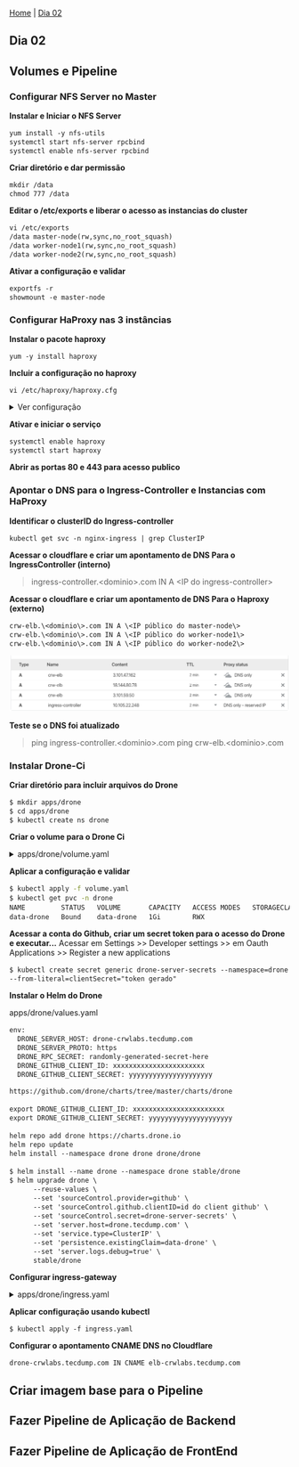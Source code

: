   [Home](https://crwlabs.github.io/hands-on-devops/) | [Dia 02](https://crwlabs.github.io/hands-on-devops/dia-02)

## Dia 02

## Volumes e Pipeline



### Configurar NFS Server no Master
**Instalar e Iniciar o NFS Server**

```
yum install -y nfs-utils
systemctl start nfs-server rpcbind
systemctl enable nfs-server rpcbind
```

**Criar diretório e dar permissão**

```
mkdir /data
chmod 777 /data
```

**Editar o /etc/exports e liberar o acesso as instancias do cluster**

```
vi /etc/exports
/data master-node(rw,sync,no_root_squash)
/data worker-node1(rw,sync,no_root_squash)
/data worker-node2(rw,sync,no_root_squash)
```

**Ativar a configuração e validar**
```
exportfs -r
showmount -e master-node
```

### Configurar HaProxy nas 3 instâncias

**Instalar o pacote haproxy**
```
yum -y install haproxy
```

**Incluir a configuração no haproxy**
```
vi /etc/haproxy/haproxy.cfg
```

<details>
<summary>Ver configuração</summary>

```
global
	log /dev/log	local0
	log /dev/log	local1 notice
	chroot /var/lib/haproxy
	stats socket /run/haproxy/admin.sock mode 660 level admin expose-fd listeners
	stats timeout 30s
	user haproxy
	group haproxy
	daemon

	# Default SSL material locations
	ca-base /etc/ssl/certs
	crt-base /etc/ssl/private

	# Default ciphers to use on SSL-enabled listening sockets.
	# For more information, see ciphers(1SSL). This list is from:
	#  https://hynek.me/articles/hardening-your-web-servers-ssl-ciphers/
	# An alternative list with additional directives can be obtained from
	#  https://mozilla.github.io/server-side-tls/ssl-config-generator/?server=haproxy
	ssl-default-bind-ciphers ECDH+AESGCM:DH+AESGCM:ECDH+AES256:DH+AES256:ECDH+AES128:DH+AES:RSA+AESGCM:RSA+AES:!aNULL:!MD5:!DSS
	ssl-default-bind-options no-sslv3

defaults
	log	global
	mode	http
	option	httplog
	option	dontlognull
        timeout connect 5000
        timeout client  50000
        timeout server  50000
	errorfile 400 /etc/haproxy/errors/400.http
	errorfile 403 /etc/haproxy/errors/403.http
	errorfile 408 /etc/haproxy/errors/408.http
	errorfile 500 /etc/haproxy/errors/500.http
	errorfile 502 /etc/haproxy/errors/502.http
	errorfile 503 /etc/haproxy/errors/503.http
	errorfile 504 /etc/haproxy/errors/504.http

frontend kube-ssl
  bind *:443
  mode tcp
  option tcplog
  timeout client 1m
  default_backend ssl-backend

frontend kube-http
  bind *:80
  mode tcp
  option tcplog
  timeout client 1m
  default_backend http-backend

backend ssl-backend
  mode tcp
  option tcplog
  option log-health-checks
  option redispatch
  log global
  balance roundrobin
  timeout connect 10s
  timeout server 1m
  server nginx ingress-controller.tecdump.com:443 check

backend http-backend
  mode tcp
  option tcplog
  option log-health-checks
  option redispatch
  log global
  balance roundrobin
  timeout connect 10s
  timeout server 1m
  server nginx ingress-controller.tecdump.com:80 check
```

</details>

**Ativar e iniciar o serviço**
```
systemctl enable haproxy
systemctl start haproxy
```

**Abrir as portas 80 e 443 para acesso publico**


### Apontar o DNS para o Ingress-Controller e Instancias com HaProxy
**Identificar o clusterID do Ingress-controller**

```
kubectl get svc -n nginx-ingress | grep ClusterIP
```

**Acessar o cloudflare e criar um apontamento de DNS Para o IngressController (interno)**
>ingress-controller.\<dominio\>.com IN A \<IP do ingress-controller\>

**Acessar o cloudflare e criar um apontamento de DNS Para o Haproxy (externo)**

```
crw-elb.\<dominio\>.com IN A \<IP público do master-node\>
crw-elb.\<dominio\>.com IN A \<IP público do worker-node1\>
crw-elb.\<dominio\>.com IN A \<IP público do worker-node2\>
```

![slide](images/dns.png)

**Teste se o DNS foi atualizado**
>ping ingress-controller.\<dominio\>.com
>ping crw-elb.\<dominio\>.com

### Instalar Drone-Ci
**Criar diretório para incluir arquivos do Drone**

```
$ mkdir apps/drone
$ cd apps/drone
$ kubectl create ns drone
```

**Criar o volume para o Drone Ci**

<details>
<summary>apps/drone/volume.yaml</summary>

```
apiVersion: v1
kind: PersistentVolume
metadata:
  name: data-drone
  namespace: drone
  labels:
    app: drone
spec:
  capacity:
    storage: 1Gi
  accessModes:
    - ReadWriteMany
  nfs:
    server: master-node
    path: /data/drone
---
apiVersion: v1
kind: PersistentVolumeClaim
metadata:
  name: data-drone
  namespace: drone
spec:
  accessModes:
    - ReadWriteMany
  resources:
    requests:
      storage: 1Gi
```

</details>

**Aplicar a configuração e validar**

```bash
$ kubectl apply -f volume.yaml
$ kubectl get pvc -n drone
NAME         STATUS   VOLUME       CAPACITY   ACCESS MODES   STORAGECLASS   AGE
data-drone   Bound    data-drone   1Gi        RWX                           1m
```

**Acessar a conta do Github, criar um secret token para o acesso do Drone e executar...**
Acessar em Settings >> Developer settings >> em Oauth Applications >> Register a new applications

```
$ kubectl create secret generic drone-server-secrets --namespace=drone --from-literal=clientSecret="token gerado"
```

**Instalar o Helm do Drone**


apps/drone/values.yaml
```
env:
  DRONE_SERVER_HOST: drone-crwlabs.tecdump.com
  DRONE_SERVER_PROTO: https
  DRONE_RPC_SECRET: randomly-generated-secret-here
  DRONE_GITHUB_CLIENT_ID: xxxxxxxxxxxxxxxxxxxxxxx
  DRONE_GITHUB_CLIENT_SECRET: yyyyyyyyyyyyyyyyyyyyy
```


```
https://github.com/drone/charts/tree/master/charts/drone

export DRONE_GITHUB_CLIENT_ID: xxxxxxxxxxxxxxxxxxxxxxx
export DRONE_GITHUB_CLIENT_SECRET: yyyyyyyyyyyyyyyyyyyyy

helm repo add drone https://charts.drone.io
helm repo update
helm install --namespace drone drone drone/drone

$ helm install --name drone --namespace drone stable/drone
$ helm upgrade drone \
      --reuse-values \
      --set 'sourceControl.provider=github' \
      --set 'sourceControl.github.clientID=id do client github' \
      --set 'sourceControl.secret=drone-server-secrets' \
      --set 'server.host=drone.tecdump.com' \
      --set 'service.type=ClusterIP' \
      --set 'persistence.existingClaim=data-drone' \
      --set 'server.logs.debug=true' \
      stable/drone
```

**Configurar ingress-gateway**

<details>
<summary>apps/drone/ingress.yaml</summary>

```
apiVersion: extensions/v1beta1
kind: Ingress
metadata:
  annotations:
    cert-manager.io/cluster-issuer: letsencrypt-cloudflare
    kubernetes.io/ingress.class: nginx
    kubernetes.io/tls-acme: "true"
  name: ingress-drone
  namespace: drone
spec:
  rules:
  - host: drone-crwlabs.tecdump.com
    http:
      paths:
      - backend:
          serviceName: drone
          servicePort: 80
  tls:
  - hosts:
    - drone-crwlabs.tecdump.com
    secretName: tecdump-com-tls
```

</details>

**Aplicar configuração usando kubectl**

```
$ kubectl apply -f ingress.yaml
```

**Configurar o apontamento CNAME DNS no Cloudflare**

```
drone-crwlabs.tecdump.com IN CNAME elb-crwlabs.tecdump.com
```



## Criar imagem base para o Pipeline
## Fazer Pipeline de Aplicação de Backend
## Fazer Pipeline de Aplicação de FrontEnd
